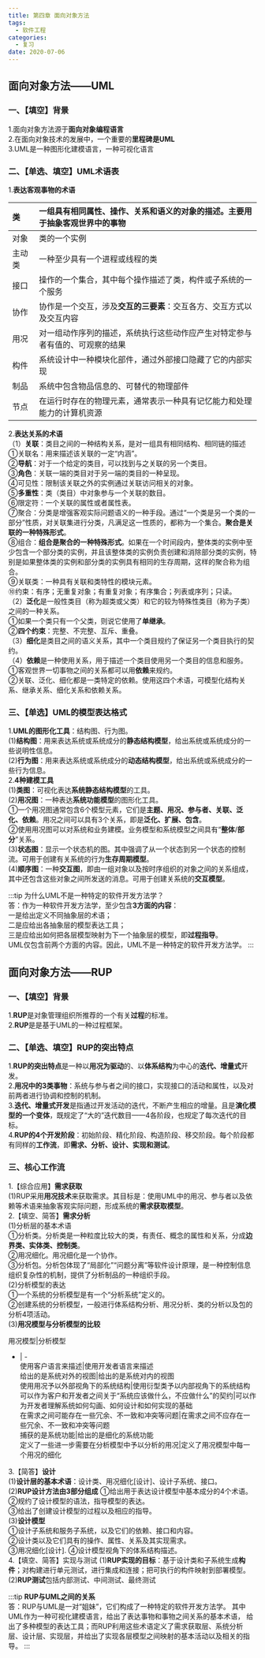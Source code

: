 ```yaml
---
title: 第四章 面向对象方法
tags:
  - 软件工程
categories:
  - 复习
date: 2020-07-06
---
```

## 面向对象方法——UML
### 一、【填空】背景
1.面向对象方法源于**面向对象编程语言**  
2.在面向对象技术的发展中，一个重要的**里程碑是UML**  
3.UML是一种图形化建模语言，一种可视化语言  

### 二、【单选、填空】UML术语表
1.**表达客观事物的术语**  

类|一组具有相同属性、操作、关系和语义的对象的描述。主要用于抽象客观世界中的事物
:- | :-  
对象|类的一个实例  
主动类|一种至少具有一个进程或线程的类  
接口|操作的一个集合，其中每个操作描述了类，构件或子系统的一个服务  
协作|协作是一个交互，涉及**交互的三要素**：交互各方、交互方式以及交互内容  
用况|对一组动作序列的描述，系统执行这些动作应产生对特定参与者有值的、可观察的结果  
构件|系统设计中一种模块化部件，通过外部接口隐藏了它的内部实现  
制品|系统中包含物品信息的、可替代的物理部件  
节点|在运行时存在的物理元素，通常表示一种具有记忆能力和处理能力的计算机资源

2.**表达关系的术语**  
（1）**关联**：类目之间的一种结构关系，是对一组具有相同结构、相同链的描述  
	①关联名：用来描述该关联的一定“内涵”。  
	②**导航**：对于一个给定的类目，可以找到与之关联的另一个类目。  
	③**角色**：关联一端的类目对于另一端的类目的一种呈现。  
	④可见性：限制该关联之外的实例通过关联访问相关的对象。  
	⑤**多重性**：类（类目）中对象参与一个关联的数目。  
	⑥限定符：一个关联的属性或者属性表。  
	⑦聚合：分类是增强客观实际问题语义的一种手段。通过“一个类是另一个类的一部分”性质，对关联集进行分类，凡满足这一性质的，都称为一个集合。**聚合是关联的一种特殊形式**。  
	⑧组合：**组合是聚合的一种特殊形式**。如果在一个时间段内，整体类的实例中至少包含一个部分类的实例，并且该整体类的实例负责创建和消除部分类的实例，特别是如果整体类的实例和部分类的实例具有相同的生存周期，这样的聚合称为组合。  
	⑨关联类：一种具有关联和类特性的模块元素。  
	⑩约束：有序；无重复对象；有重复对象；有序集合；列表或序列；只读。  
（2）**泛化**是一般性类目（称为超类或父类）和它的较为特殊性类目（称为子类）之间的一种关系。  
	①如果一个类只有一个父类，则说它使用了**单继承**。  
	②**四个约束**：完整、不完整、互斥、重叠。  
（3）**细化**是类目之间的语义关系，其中一个类目规约了保证另一个类目执行的契约。  
（4）**依赖**是一种使用关系，用于描述一个类目使用另一个类目的信息和服务。  
	①客观世界一切事物之间的关系都可以用**依赖**来规约。  
	②关联、泛化、细化都是一类特定的依赖。使用这四个术语，可模型化结构关系、继承关系、细化关系和依赖关系。  

### 三、【单选】UML的模型表达格式
1.**UML的图形化工具**：结构图、行为图。  
(1)**结构图**：用来表达系统或系统成分的**静态结构模型**，给出系统或系统成分的一些说明性信息。  
(2)**行为图**：用来表达系统或系统成分的**动态结构模型**，给出系统或系统成分的一些行为信息。  
2.**4种建模工具**  
(1)**类图**：可视化表达**系统静态结构模型**的工具。  
(2)**用况图**：一种表达**系统功能模型**的图形化工具。  
	①一个用况图通常包含6个模型元素，它们是**主题、用况、参与者、关联、泛化、依赖**。用况之间可以具有3个关系，即是**泛化、扩展、包含**。  
	②使用用况图可以对系统和业务建模。业务模型和系统模型之间具有“**整体**/**部分**”关系。  
(3)**状态图**：显示一个状态机的图。其中强调了从一个状态到另一个状态的控制流。可用于创建有关系统的行为**生存周期模型**。  
(4)**顺序图**：一种**交互图**，即由一组对象以及按时序组织的对象之间的关系组成，其中还包含这些对象之间所发送的消息。可用于创建关系统的**交互模型**。
 
 :::tip
 为什么UML不是一种特定的软件开发方法学？  
 答：作为一种软件开发方法学，至少包含**3方面的内容**：  
 一是给出定义不同抽象层的术语；  
 二是应给出各抽象层的模型表达工具；  
 三是应给出如何把各层模型映射为下一个抽象层的模型，即**过程指导**。  
 UML仅包含前两个方面的内容。因此，UML不是一种特定的软件开发方法学。
 :::
 
## 面向对象方法——RUP
### 一、【填空】背景
1.**RUP**是对象管理组织所推荐的一个有关**过程**的标准。  
2.**RUP**是是基于UML的一种过程框架。  

### 二、【单选、填空】RUP的突出特点
1.**RUP的突出特点**是一种以**用况为驱动**的、以**体系结构**为中心的**迭代、增量式**开发。  
2.**用况中的3类事物**：系统与参与者之间的接口，实现接口的活动和属性，以及对前两者进行协调和控制的机制。  
3.**迭代、增量式开发**是指通过开发活动的迭代，不断产生相应的增量。且是**演化模型的一个变体**，既规定了“大的”迭代数目——4各阶段，也规定了每次迭代的目标。  
4.**RUP的4个开发阶段**：初始阶段、精化阶段、构造阶段、移交阶段。每个阶段都有同样的**工作流**，即**需求、分析、设计、实现和测试**。  

### 三、核心工作流
1.【综合应用】**需求获取**  
(1)RUP采用**用况技术**来获取需求。其目标是：使用UML中的用况、参与者以及依赖等术语来抽象客观实际问题，形成系统的**需求获取模型**。  
2.【填空、简答】**需求分析**  
(1)分析层的基本术语  
	①分析类。分析类是一种粒度比较大的类，有责任、概念的属性和关系，分成**边界类、实体类、控制类**。  
	②用况细化。用况细化是一个协作。  
	③分析包。分析包体现了“局部化”“问题分离”等软件设计原理，是一种控制信息组织复杂性的机制，提供了分析制品的一种组织手段。  
(2)分析模型的表达  
	①一个系统的分析模型是有一个“分析系统”定义的。  
	②创建系统的分析模型，一般进行体系结构分析、用况分析、类的分析以及包的分析4项活动。  
(3)**用况模型与分析模型的比较**  

用况模型|分析模型
- | -  
使用客户语言来描述|使用开发者语言来描述  
给出的是系统对外的视图|给出的是系统对内的视图  
使用用况予以外部视角下的系统结构|使用衍型类予以内部视角下的系统结构  
可以作为客户和开发者之间关于“系统应该做什么，不应做什么”的契约|可以作为开发者理解系统如何勾画、如何设计和如何实现的基础  
在需求之间可能存在一些冗余、不一致和冲突等问题|在需求之间不应存在一些冗余、不一致和冲突等问题  
捕获的是系统功能|给出的是细化的系统功能  
定义了一些进一步需要在分析模型中予以分析的用况|定义了用况模型中每一个用况的细化

3.【简答】**设计**  
(1)**设计层的基本术语**：设计类、用况细化[设计]、设计子系统、接口。  
(2)**RUP设计方法由3部分组成**
	①给出用于表达设计模型中基本成分的4个术语。  
	②规约了设计模型的语法，指导模型的表达。  
	③给出了创建设计模型的过程以及相应的指导。  
(3)**设计模型**  
	①设计子系统和服务子系统，以及它们的依赖、接口和内容。  
	②设计类以及它们具有的操作、属性、关系及其实现需求。  
	③用况细化[设计].
	④设计模型视角下的体系结构描述。  
4.【填空、简答】实现与测试
(1)**RUP实现的目标**：基于设计类和子系统生成**构件**；对构建进行单元测试，进行集成和连接；把可执行的构件映射到部署模型。  
(2)**RUP测试**包括内部测试、中间测试、最终测试  

:::tip
**RUP与UML之间的关系**  
答：RUP与UML是一对“姐妹”，它们构成了一种特定的软件开发方法学。
其中UML作为一种可视化建模语言，给出了表达事物和事物之间关系的基本术语，
给出了多种模型的表达工具；而RUP利用这些术语定义了需求获取层、系统分析层、设计层、实现层，并给出了实现各层模型之间映射的基本活动以及相关的指导。
:::